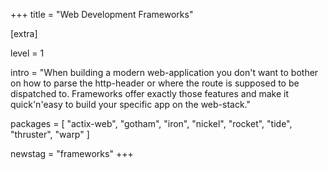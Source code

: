 +++
title = "Web Development Frameworks"

[extra]

level = 1

intro = "When building a modern web-application you don't want to bother on how to parse the http-header or where the route is supposed to be dispatched to. Frameworks offer exactly those features and make it quick'n'easy to build your specific app on the web-stack."

packages = [
  "actix-web",
  "gotham",
  "iron",
  "nickel",
  "rocket",
  "tide",
  "thruster",
  "warp"
]

newstag = "frameworks"
+++
